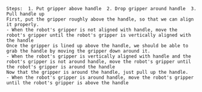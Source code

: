 
    Steps:  1. Put gripper above handle  2. Drop gripper around handle  3. Pull handle up
    First, put the gripper roughly above the handle, so that we can align it properly.
    - When the robot's gripper is not aligned with handle, move the robot's gripper until the robot's gripper is vertically aligned with the handle
    Once the gripper is lined up above the handle, we should be able to grab the handle by moving the gripper down around it.
    - When the robot's gripper is vertically aligned with handle and the robot's gripper is not around handle, move the robot's gripper until the robot's gripper is around the handle
    Now that the gripper is around the handle, just pull up the handle.
    - When the robot's gripper is around handle, move the robot's gripper until the robot's gripper is above the handle
